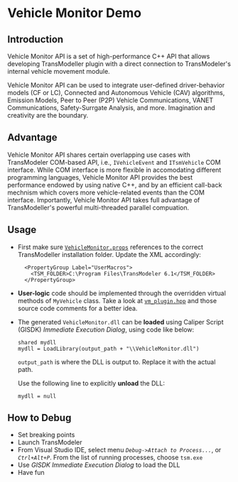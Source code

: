 # Vehicle Monitor Demo

## Introduction

Vehicle Monitor API is a set of high-performance C++ API that allows developing TransModeller plugin with a direct connection to TransModeler's internal vehicle movement module.

Vehicle Monitor API can be used to integrate user-defined driver-behavior models (CF or LC), Connected and Autonomous Vehicle (CAV) algorithms, Emission Models, Peer to Peer (P2P) Vehicle Communications, VANET Communications, Safety-Surrgate Analysis, and more.  Imagination and creativity are the boundary.

## Advantage

Vehicle Monitor API shares certain overlapping use cases with TransModeler COM-based API, i.e., ```IVehicleEvent``` and ```ITsmVehicle``` COM interface.  While COM interface is more flexible in accomodating different programming languages,  Vehicle Monitor API provides the best performance endowed by using native C++, and by an efficient call-back mechnism which covers more vehicle-related events than the COM interface. Importantly, Vehicle Monitor API takes full advantage of TransModeller's powerful multi-threaded parallel compuation.

## Usage

* First make sure [```VehicleMonitor.props```](https://github.com/Caliper-Corporation/TsmAPIsDemo/blob/main/VehicleMonitor/VehicleMonitor.props) references to the correct TransModeller installation folder. Update the XML accordingly:
  ```
    <PropertyGroup Label="UserMacros">
      <TSM_FOLDER>C:\Program Files\TransModeler 6.1</TSM_FOLDER>
    </PropertyGroup>
  ```

* **User-logic** code should be implemented through the overridden virtual methods of ```MyVehicle``` class.  Take a look at [```vm_plugin.hpp```](https://github.com/Caliper-Corporation/TsmAPIsDemo/blob/main/VehicleMonitor/vm_plugin.hpp) and those source code comments for a better idea.

* The generated ```VehicleMonitor.dll``` can be **loaded** using Caliper Script (GISDK) *Immediate Execution Dialog*, using code like below:
  ```
  shared mydll
  mydll = LoadLibrary(output_path + "\\VehicleMonitor.dll")
  ```
  
  ```output_path``` is where the DLL is output to. Replace it with the actual path.

  Use the following line to explicitly **unload** the DLL: 
  ```
  mydll = null
  ```

## How to Debug

* Set breaking points  
* Launch TransModeler
* From Visual Studio IDE, select menu *```Debug->Attach to Process...```*, or *```Ctrl+Alt+P```*. From the list of running processes, choose ```tsm.exe```
* Use *GISDK Immediate Execution Dialog* to load the DLL
* Have fun
